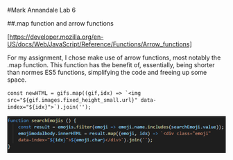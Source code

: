#Mark Annandale Lab 6

##.map function and arrow functions

[https://developer.mozilla.org/en-US/docs/Web/JavaScript/Reference/Functions/Arrow_functions]

For my assignment, I chose make use of arrow functions, most notably the .map function. This function has the benefit of, essentially, being shorter than normes ES5 functions, simplifying the code and freeing up some space.

```
const newHTML = gifs.map((gif,idx) => `<img src="${gif.images.fixed_height_small.url}" data-index="${idx}">`).join('');
```

![Screenshot](Capture.PNG)